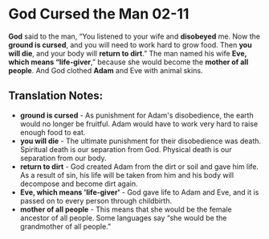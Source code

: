 God Cursed the Man 02-11
==========================


**God** said to the man, “You listened to your wife and **disobeyed**
me. Now the **ground is cursed**, and you will need to work hard to grow
food. Then **you will die**, and your body will **return to dirt**.”
The man named his wife **Eve, which means “life-giver**,” because
she would become the **mother of all people**.  And God clothed **Adam**
and Eve with animal skins.

Translation Notes:
------------------

-   **ground is cursed** - As punishment for Adam's disobedience, the
    earth would no longer be fruitful. Adam would have to work very hard
    to raise enough food to eat.
-   **you will die** - The ultimate punishment for their disobedience
    was death. Spiritual death is our separation from God. Physical
    death is our separation from our body.
-   **return to dirt** - God created Adam from the dirt or soil and gave
    him life. As a result of sin, his life will be taken from him and
    his body will decompose and become dirt again.
-   **Eve, which means 'life-giver'** - God gave life to Adam and Eve,
    and it is passed on to every person through childbirth.
-   **mother of all people** - This means that she would be the female
    ancestor of all people. Some languages say “she would be the
    grandmother of all people.”

